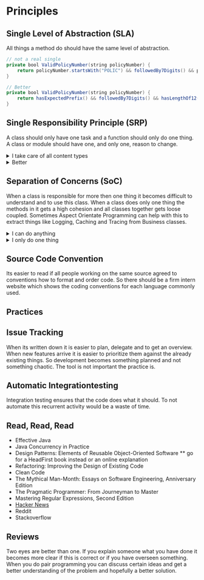 # Principles
## Single Level of Abstraction (SLA)
All things a method do should have the same level of abstraction.


```java
// not a real single
private bool ValidPolicyNumber(string policyNumber) {
    return policyNumber.startsWith("POLIC") && followedBy7Digits() && policyNumber.Length == 12;
}
```

```java
// Better
private bool ValidPolicyNumber(string policyNumber) {
    return hasExpectedPrefix() && followedBy7Digits() && hasLengthOf12();
}
```

## Single Responsibility Principle (SRP)

A class should only have one task and a function should only do one thing.
A class or module should have one, and only one, reason to change.

<details><summary>I take care of all content types</summary>
<p>

```java
//what happens if we add new content types like html.
//what happens when we want to support other protocols interface
interface IEmail {
    public void setSender(String sender);
    public void setReceiver(String receiver);
    public void setContent(String content);
}
class Email implements IEmail {
    public void setSender(String sender) {}
    public void setReceiver(String receiver) {}
    public void setContent(String content) {}
}
```
</p>
</details>

<details><summary>Better</summary>
<p>

```java
interface IEmail {
    public void setSender(String sender);
    public void setReceiver(String receiver);
    public void setContent(IContent content);
}
interface IContent {
    public String getAsString(); // used for serialization 
}
class Email implements IEmail {
    public void setSender(String sender) {}
    public void setReceiver(String receiver) {}
    public void setContent(IContent content) {}
}
```
</p>
</details>

## Separation of Concerns (SoC)
When a class is responsible for more then one thing it becomes difficult to understand and to use this class. 
When a class does only one thing the methods in it gets a high cohesion and all classes together gets loose coupled. 
Sometimes Aspect Orientate Programming can help with this to extract things like Logging, 
Caching and Tracing from Business classes. 

<details><summary>I can do anything</summary>
<p>

```java
public class UserSettingsService {
    public void setBackgroundColor(ConsoleColor color) {
        checkAccess();

        Console.setBackgroundColor = color;
        System.out.println("- Color is changed...");
    }

    private static void checkAccess() {
        if (iIsCurrentUserLogedIn()) {
            throw new SecurityException("Can't change color." +
                "The User is not Authenticated in the system");
        }
    }

    private static boolean isCurrentUserLogedIn() {
        return true;
    }
}
```

</p>
</details>

<details><summary>I only do one thing</summary>
<p>

```java
public class UserSettingsService {
    public void setBackgroundColor(ConsoleColor color) {
        SecurityService.checkAccess();

        Console.setBackgroundColor = color;
        System.out.println("- Color is changed...");
    }
}

public class SecurityService {
    public static void checkAccess() {
        if (isCurrentUserLogedIn()) {
            throw new SecurityException("Can't change color." +
                "The User is not Authenticated in the system");
        }
    }

    private static boolean isCurrentUserLogedIn() {
        return true;
    }
}
```

</p>
</details>

## Source Code Convention
Its easier to read if all people working on the same source agreed to conventions how to format and order code.
So there should be a firm intern website which shows the coding conventions for each language commonly used.

## Practices
## Issue Tracking
When its written down it is easier to plan, delegate and to get an overview. 
When new features arrive it is easier to prioritize them against the already existing things. 
So development becomes something planned and not something chaotic. 
The tool is not important the practice is. 

## Automatic Integrationtesting
Integration testing ensures that the code does what it should. To not automate this recurrent activity would be a waste of time.

## Read, Read, Read
* Effective Java
* Java Concurrency in Practice
* Design Patterns: Elements of Reusable Object-Oriented Software 
** go for a HeadFirst book instead or an online explanation
* Refactoring: Improving the Design of Existing Code 
* Clean Code 
* The Mythical Man-Month: Essays on Software Engineering, Anniversary Edition 
* The Pragmatic Programmer: From Journeyman to Master 
* Mastering Regular Expressions, Second Edition
* [Hacker News](https://news.ycombinator.com/)
* Reddit
* Stackoverflow

## Reviews
Two eyes are better than one.
If you explain someone what you have done it becomes more clear if this is correct or if you have overseen something. 
When you do pair programming you can discuss certain ideas and get a better understanding of the problem and hopefully a better solution. 
